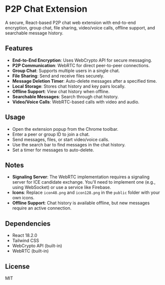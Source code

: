 # P2P Chat Extension

A secure, React-based P2P chat web extension with end-to-end encryption, group chat, file sharing, video/voice calls, offline support, and searchable message history.

## Features
- **End-to-End Encryption**: Uses WebCrypto API for secure messaging.
- **P2P Communication**: WebRTC for direct peer-to-peer connections.
- **Group Chat**: Supports multiple users in a single chat.
- **File Sharing**: Send and receive files securely.
- **Message Deletion Timer**: Auto-delete messages after a specified time.
- **Local Storage**: Stores chat history and key pairs locally.
- **Offline Support**: View chat history when offline.
- **Searchable Messages**: Search through chat history.
- **Video/Voice Calls**: WebRTC-based calls with video and audio.


## Usage
- Open the extension popup from the Chrome toolbar.
- Enter a peer or group ID to join a chat.
- Send messages, files, or start video/voice calls.
- Use the search bar to find messages in the chat history.
- Set a timer for messages to auto-delete.

## Notes
- **Signaling Server**: The WebRTC implementation requires a signaling server for ICE candidate exchange. You'll need to implement one (e.g., using WebSocket) or use a service like Firebase.
- **Icons**: Replace `icon48.png` and `icon128.png` in the `public` folder with your own icons.
- **Offline Support**: Chat history is available offline, but new messages require an active connection.

## Dependencies
- React 18.2.0
- Tailwind CSS
- WebCrypto API (built-in)
- WebRTC (built-in)

## License
MIT